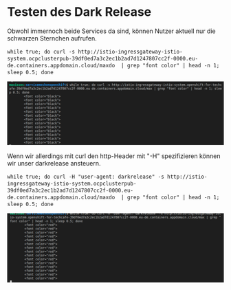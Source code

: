# Testen des Dark Release

Obwohl immernoch beide Services da sind, können Nutzer aktuell nur die schwarzen Sternchen aufrufen.

```text
while true; do curl -s http://istio-ingressgateway-istio-system.ocpclusterpub-39df0ed7a3c2ec1b2ad7d1247807cc2f-0000.eu-de.containers.appdomain.cloud/maxdo  | grep "font color" | head -n 1; sleep 0.5; done
```

![](../../../.gitbook/assets/image%20%2894%29.png)

Wenn wir allerdings mit curl den http-Header mit "-H" spezifizieren können wir unser darkrelease ansteuern.

```text
while true; do curl -H "user-agent: darkrelease" -s http://istio-ingressgateway-istio-system.ocpclusterpub-39df0ed7a3c2ec1b2ad7d1247807cc2f-0000.eu-de.containers.appdomain.cloud/maxdo  | grep "font color" | head -n 1; sleep 0.5; done
```

![](../../../.gitbook/assets/image%20%2895%29.png)

